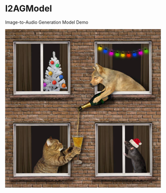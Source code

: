 # I2AGModel
Image-to-Audio Generation Model Demo

![image](https://github.com/yachuchang1031/I2AGModel/blob/main/cat_dog_water_pouring.jpg)
